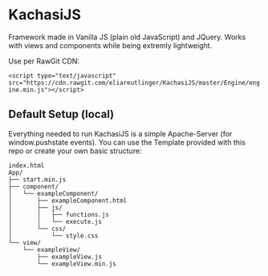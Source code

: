 # KachasiJS
Framework made in Vanilla JS (plain old JavaScript) and JQuery. Works with views and components while being extremly lightweight.

Use per RawGit CDN:

`<script type="text/javascript" src="https://cdn.rawgit.com/eliareutlinger/KachasiJS/master/Engine/engine.min.js"></script>`

## Default Setup (local)
Everything needed to run KachasiJS is a simple Apache-Server (for window.pushstate events).
You can use the Template provided with this repo or create your own basic structure:

```
index.html
App/
├── start.min.js
├── component/
│   └── exampleComponent/
│       ├── exampleComponent.html
│       ├── js/
│       │   ├── functions.js
│       │   └── execute.js
│       └── css/
│           └── style.css
└── view/
    └── exampleView/
        ├── exampleView.js
        └── exampleView.min.js
```

